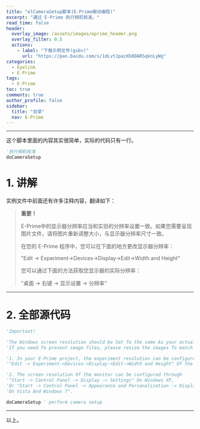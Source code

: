 ```yaml
---
title: "elCameraSetup脚本(E-Prime眼动编程)"
excerpt: "通过 E-Prime 执行相机校准。"
read_time: false
header:
  overlay_image: /assets/images/eprime_header.png
  overlay_filter: 0.5
  actions:
    - label: "下载示例文件(gsbv)"
      url: "https://pan.baidu.com/s/1dLvtJpazXb8DARSqknLyWg"
categories:
  - Eyelink
  - E-Prime
tags:
  - E-Prime
toc: true
comments: true
author_profile: false
sidebar:
  title: "目录"
  nav: E-Prime
---
```


---

这个脚本里面的内容其实很简单，实际的代码只有一行。

~~~ vb
'执行相机校准
doCameraSetup 
~~~

# 1. 讲解

实例文件中前面还有许多注释内容，翻译如下：

> **重要！**
> 
> E-Prime中的显示器分辨率应当和实验的分辨率设置一致。如果您需要呈现图片文件，请将图片重新调整大小，与显示器分辨率尺寸一致。
> 
> 在您的 E-Prime 程序中，您可以在下面的地方更改显示器分辨率：
>  
> "Edit -> Experiment->Devices->Display->Edit->Width and Height"
> 
> 您可以通过下面的方法获取您显示器的实际分辨率：
> 
> "桌面 -> 右键 -> 显示设置 -> 分辨率"---# 2. 全部源代码

~~~ vb
'Important! 

'The Windows screen resolution should be Set To the same As your actual experiment resolution. 
'If you need To present image files, please resize the images To match the experiment resolution.

'1. In your E-Prime project, the experiment resolution can be configured through 
'"Edit -> Experiment->Devices->Display->Edit->Width and Height" Of the display device.

'2. The screen resolution Of the monitor can be configured through 
'"Start -> Control Panel -> Display -> Settings" On Windows XP, 
'Or "Start -> Control Panel -> Appearance and Personalization -> Display -> Adjust screen resolution" 
'On Vista And Windows 7".

doCameraSetup ' perform camera setup
~~~

---

以上。
